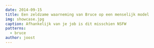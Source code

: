 ```yaml
---
date: 2014-09-15
title: Een zeldzame waarneming van Bruce op een menselijk model
img: showcase.jpg
caption: Afhankelijk van je job is dit misschien NSFW
patterns:
  - bruce
author: joost
---
```


